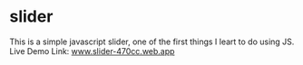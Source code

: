 # slider

This is a simple javascript slider, one of the first things I leart to do using JS.
Live Demo Link:  www.slider-470cc.web.app
